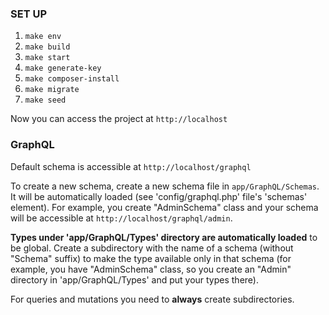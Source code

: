### SET UP

1. `make env`
2. `make build`
3. `make start`
4. `make generate-key`
5. `make composer-install`
6. `make migrate`
7. `make seed`

Now you can access the project at `http://localhost`

### GraphQL

Default schema is accessible at `http://localhost/graphql`

To create a new schema, create a new schema file in `app/GraphQL/Schemas`. It will be automatically loaded
(see 'config/graphql.php' file's 'schemas' element). For example, you create "AdminSchema" class and your schema will
be accessible at `http://localhost/graphql/admin`.

**Types under 'app/GraphQL/Types' directory are automatically loaded** to be global. Create a subdirectory with the name of
a schema (without "Schema" suffix) to make the type available only in that schema (for example, you have "AdminSchema"
class, so you create an "Admin" directory in 'app/GraphQL/Types' and put your types there).

For queries and mutations you need to **always** create subdirectories.
